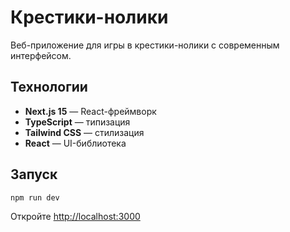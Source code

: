 # Крестики-нолики

Веб-приложение для игры в крестики-нолики с современным интерфейсом.

## Технологии

- **Next.js 15** — React-фреймворк
- **TypeScript** — типизация
- **Tailwind CSS** — стилизация
- **React** — UI-библиотека

## Запуск

```bash
npm run dev
```

Откройте [http://localhost:3000](http://localhost:3000)
